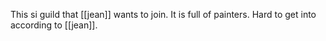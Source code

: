 This si guild that [[jean]] wants to join. It is full of painters. Hard to get into according to [[jean]].